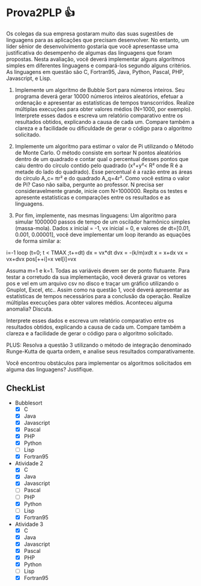 # Prova2PLP :thumbsup:

Os colegas da sua empresa gostaram muito das suas sugestões de linguagens para as aplicações que precisam desenvolver. No entanto, um líder sênior de desenvolvimento gostaria que você apresentasse uma justificativa do desempenho de algumas das linguagens que foram propostas.
Nesta avaliação, você deverá implementar alguns algoritmos simples em diferentes linguagens e compará-los segundo alguns critérios. As linguagens em questão são C,  Fortran95, Java, Python, Pascal, PHP, Javascript, e Lisp.

1.  Implemente um algoritmo de Bubble Sort para números inteiros. Seu programa deverá gerar 10000 números inteiros aleatórios, efetuar a ordenação e apresentar as estatísticas de tempos transcorridos. Realize múltiplas execuções para obter valores médios (N=1000, por exemplo).
Interprete esses dados e escreva um relatório comparativo entre os resultados obtidos, explicando a causa de cada um. Compare também a clareza e a facilidade ou dificuldade de gerar o código para o algoritmo solicitado.

2. Implemente um algoritmo para estimar o valor de Pi utilizando o Método de Monte Carlo. O método consiste em sortear N pontos aleatórios dentro de um quadrado e contar qual o percentual desses pontos que caiu dentro do círculo contido pelo quadrado (x²+y²< R² onde R é a metade do lado do quadrado).  Esse percentual é a razão entre as áreas do círculo A_c= πr² e do quadrado A_q=4r². Como você estima o valor de Pi? Caso não saiba, pergunte ao professor. N precisa ser consideravelmente grande, inicie com N=1000000. Repita os testes e apresente estatísticas e comparações entre os resultados e as linguagens.

3. Por fim, implemente, nas mesmas linguagens:
Um algoritmo para simular 1000000 passos de tempo de um oscilador harmônico simples (massa-mola). Dados x inicial = -1, vx inicial = 0, e valores de dt=[0.01, 0.001, 0.00001], você deve implementar um loop iterando as equações de forma similar a:


i=-1
loop (t=0; t < TMAX ;t+=dt)
       dx = vx*dt
       dvx = -(k/m)*x*dt
       x = x+dx
       vx = vx+dvx
       pos[++i]=x
       vel[i]=vx

Assuma m=1 e k=1. Todas as variáveis devem ser de ponto flutuante. Para testar a corretudo da sua implementação, você deverá gravar os vetores pos e vel em um arquivo csv no disco e traçar um gráfico utilizando o Gnuplot, Excel, etc..
Assim como na questão 1, você deverá apresentar as estatísticas de tempos necessários para a conclusão da operação. Realize múltiplas execuções para obter valores médios. Aconteceu alguma anomalia? Discuta.

Interprete esses dados e escreva um relatório comparativo entre os resultados obtidos, explicando a causa de cada um. Compare também a clareza e a facilidade de gerar o código para o algoritmo solicitado. 

PLUS: Resolva a questão 3 utilizando o método de integração denominado Runge-Kutta de quarta ordem, e analise seus resultados comparativamente.

Você encontrou obstáculos para implementar os algoritmos solicitados em alguma das linguagens? Justifique.

## CheckList

  - Bubblesort
    - [x] C
    - [x] Java
    - [x] Javascript
    - [x] Pascal
    - [x] PHP
    - [x] Python
    - [ ] Lisp
    - [x] Fortran95
    
   - Atividade 2 </br>
      - [x] C </br>
      - [x] Java </br>
      - [x] Javascript </br>
      - [ ] Pascal </br>
      - [ ] PHP </br>
      - [x] Python </br>
      - [ ] Lisp </br>
      - [x] Fortran95  </br>   
    
   - Atividade 3
      - [x] C </br>
      - [x] Java </br>
      - [x] Javascript </br>
      - [x] Pascal </br>
      - [x] PHP </br>
      - [x] Python </br>
      - [ ] Lisp </br>
      - [x] Fortran95 </br>    
